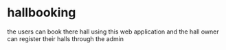 # hallbooking
the users can book there hall using this web application and the hall owner can register their halls through the admin

